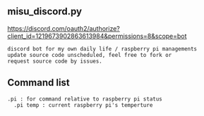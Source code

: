 ## misu_discord.py
https://discord.com/oauth2/authorize?client_id=1219673902863613984&permissions=8&scope=bot
```
discord bot for my own daily life / raspberry pi managements
update source code unscheduled, feel free to fork or
request source code by issues.
```
## Command list
```
.pi : for command relative to raspberry pi status
  .pi temp : current raspberry pi's temperture

```
